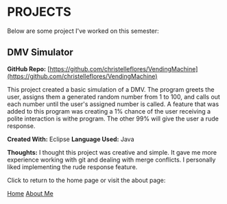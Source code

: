 # PROJECTS

Below are some project I've worked on this semester:

## DMV Simulator

**GitHub Repo:**
[https://github.com/christelleflores/VendingMachine](https://github.com/christelleflores/VendingMachine)

This project created a basic simulation of a DMV. The program greets the user, assigns them a generated random number from 1 to 100, and calls out each number until the user's assigned number is called. A feature that was added to this program was creating a 1% chance of the user receiving a polite interaction is withe program. The other 99% will give the user a rude response.

**Created With:** Eclipse
**Language Used:** Java

**Thoughts:**
I thought this project was creative and simple. It gave me more experience working with git and dealing with merge conflicts. I personally liked implementing the rude response feature.

Click to return to the home page or visit the about page:

[Home](./index)    [About Me](./aboutMe)
